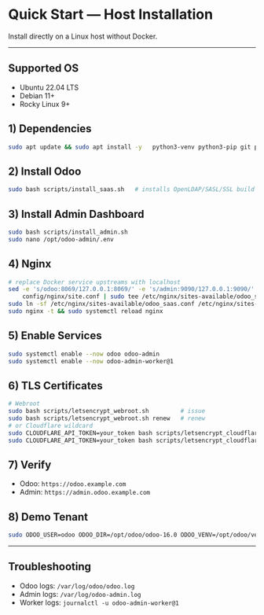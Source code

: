 # Quick Start — Host Installation

Install directly on a Linux host without Docker.

---

## Supported OS
- Ubuntu 22.04 LTS
- Debian 11+
- Rocky Linux 9+

## 1) Dependencies
```bash
sudo apt update && sudo apt install -y   python3-venv python3-pip git postgresql redis-server nginx certbot
```

## 2) Install Odoo
```bash
sudo bash scripts/install_saas.sh   # installs OpenLDAP/SASL/SSL build deps
```

## 3) Install Admin Dashboard
```bash
sudo bash scripts/install_admin.sh
sudo nano /opt/odoo-admin/.env
```

## 4) Nginx
```bash
# replace Docker service upstreams with localhost
sed -e 's/odoo:8069/127.0.0.1:8069/' -e 's/admin:9090/127.0.0.1:9090/' \
    config/nginx/site.conf | sudo tee /etc/nginx/sites-available/odoo_saas.conf
sudo ln -sf /etc/nginx/sites-available/odoo_saas.conf /etc/nginx/sites-enabled/odoo_saas.conf
sudo nginx -t && sudo systemctl reload nginx
```

## 5) Enable Services
```bash
sudo systemctl enable --now odoo odoo-admin
sudo systemctl enable --now odoo-admin-worker@1
```

## 6) TLS Certificates
```bash
# Webroot
sudo bash scripts/letsencrypt_webroot.sh         # issue
sudo bash scripts/letsencrypt_webroot.sh renew   # renew
# or Cloudflare wildcard
sudo CLOUDFLARE_API_TOKEN=your_token bash scripts/letsencrypt_cloudflare_wildcard.sh
sudo CLOUDFLARE_API_TOKEN=your_token bash scripts/letsencrypt_cloudflare_wildcard.sh renew
```

## 7) Verify
- Odoo: `https://odoo.example.com`
- Admin: `https://admin.odoo.example.com`

## 8) Demo Tenant
```bash
sudo ODOO_USER=odoo ODOO_DIR=/opt/odoo/odoo-16.0 ODOO_VENV=/opt/odoo/venv   bash scripts/bootstrap_demo.sh demo
```

---

## Troubleshooting
- Odoo logs: `/var/log/odoo/odoo.log`
- Admin logs: `/var/log/odoo-admin.log`
- Worker logs: `journalctl -u odoo-admin-worker@1`
